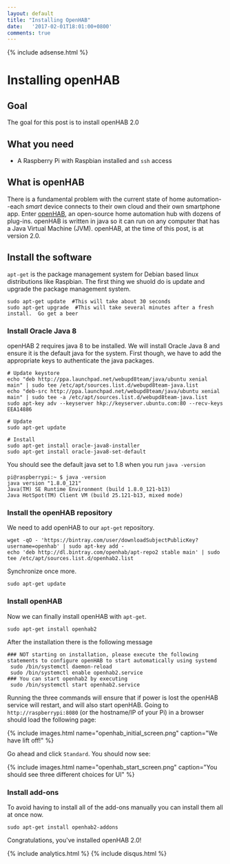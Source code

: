 ```yaml
---
layout: default
title: "Installing OpenHAB"
date:   '2017-02-01T18:01:00+0800'
comments: true
---
```

{% include adsense.html %}
# Installing openHAB

## Goal
The goal for this post is to install openHAB 2.0

## What you need
* A Raspberry Pi with Raspbian installed and `ssh` access

## What is openHAB
There is a fundamental problem with the current state of home automation--each *smart* device connects to their own cloud and their own smartphone app.  Enter [openHAB](http://www.openhab.org/), an open-source home automation hub with dozens of plug-ins. openHAB is written in java so it can run on any computer that has a Java Virtual Machine (JVM). openHAB, at the time of this post, is at version 2.0.

## Install the software
`apt-get` is the package management system for Debian based linux distributions like Raspbian.  The first thing we shuold do is update and upgrade the package management system.

```shell
sudo apt-get update  #This will take about 30 seconds
sudo apt-get upgrade  #This will take several minutes after a fresh install.  Go get a beer
``` 

### Install Oracle Java 8
openHAB 2 requires java 8 to be installed.  We will install Oracle Java 8 and ensure it is the default java for the system.  First though, we have to add the appropriate keys to authenticate the java packages.

```shell
# Update keystore
echo "deb http://ppa.launchpad.net/webupd8team/java/ubuntu xenial main" | sudo tee /etc/apt/sources.list.d/webupd8team-java.list
echo "deb-src http://ppa.launchpad.net/webupd8team/java/ubuntu xenial main" | sudo tee -a /etc/apt/sources.list.d/webupd8team-java.list
sudo apt-key adv --keyserver hkp://keyserver.ubuntu.com:80 --recv-keys EEA14886

# Update
sudo apt-get update

# Install
sudo apt-get install oracle-java8-installer
sudo apt-get install oracle-java8-set-default
```

You should see the default java set to 1.8 when you run `java -version`

```shell
pi@raspberrypi:~ $ java -version
java version "1.8.0_121"
Java(TM) SE Runtime Environment (build 1.8.0_121-b13)
Java HotSpot(TM) Client VM (build 25.121-b13, mixed mode)
```

### Install the openHAB repository
We need to add openHAB to our `apt-get` repository.  

```shell
wget -qO - 'https://bintray.com/user/downloadSubjectPublicKey?username=openhab' | sudo apt-key add -
echo 'deb http://dl.bintray.com/openhab/apt-repo2 stable main' | sudo tee /etc/apt/sources.list.d/openhab2.list
```

Synchronize once more.

```shell
sudo apt-get update
```

### Install openHAB
Now we can finally install openHAB with `apt-get`.

```shell
sudo apt-get install openhab2
```

After the installation there is the following message

```shell
### NOT starting on installation, please execute the following statements to configure openHAB to start automatically using systemd
 sudo /bin/systemctl daemon-reload
 sudo /bin/systemctl enable openhab2.service
### You can start openhab2 by executing
 sudo /bin/systemctl start openhab2.service
```

Running the three commands will ensure that if power is lost the openHAB service will restart, and will also start openHAB.  Going to `http://raspberrypi:8080` (or the hostname/IP of your Pi) in a browser should load the following page:

{% include images.html name="openhab_initial_screen.png" caption="We have lift off!" %}

Go ahead and click `Standard`.  You should now see:

{% include images.html name="openhab_start_screen.png" caption="You should see three different choices for UI" %}

### Install add-ons
To avoid having to install all of the add-ons manually you can install them all at once now.

```shell
sudo apt-get install openhab2-addons
```
Congratulations, you've installed openHAB 2.0!

{% include analytics.html %}
{% include disqus.html %}
